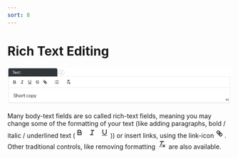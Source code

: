 ```yaml
---
sort: 8
---
```


# Rich Text Editing

![Image of the rich text field](https://raw.githubusercontent.com/pinkpigeondocs/Pink-Pigeon-Documentation/master/docs/4_General_Components/images/rich_text.png)

Many body-text fields are so called rich-text fields, meaning you may change some of the formatting of your text (like adding paragraphs, bold / italic / underlined text (![Image of the bold / italic / underline options in rich text fields](https://raw.githubusercontent.com/pinkpigeondocs/Pink-Pigeon-Documentation/master/docs/common_elements_images/rich_text_bold_etc.png))) or insert links, using the link-icon ![Image of the bold / italic / underline options in rich text fields](https://raw.githubusercontent.com/pinkpigeondocs/Pink-Pigeon-Documentation/master/docs/common_elements_images/rich_text_link.png). Other traditional controls, like removing formatting ![Image of the remove formatting option in rich text fields](https://raw.githubusercontent.com/pinkpigeondocs/Pink-Pigeon-Documentation/master/docs/common_elements_images/rich_text_clear_formatting.png) are also available.